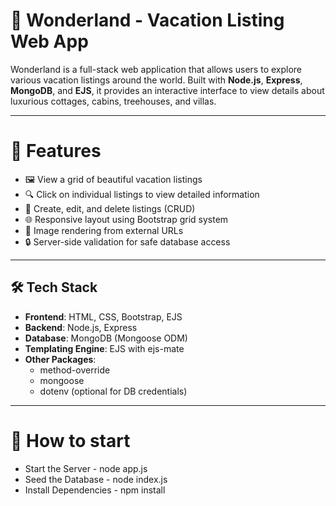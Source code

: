 # 🏡 Wonderland - Vacation Listing Web App

Wonderland is a full-stack web application that allows users to explore various vacation listings around the world. Built with **Node.js**, **Express**, **MongoDB**, and **EJS**, it provides an interactive interface to view details about luxurious cottages, cabins, treehouses, and villas.

---

# 🚀 Features

- 🖼️ View a grid of beautiful vacation listings
- 🔍 Click on individual listings to view detailed information
- 💾 Create, edit, and delete listings (CRUD)
- 🌐 Responsive layout using Bootstrap grid system
- 📸 Image rendering from external URLs
- 🔒 Server-side validation for safe database access

---

## 🛠️ Tech Stack

- **Frontend**: HTML, CSS, Bootstrap, EJS
- **Backend**: Node.js, Express
- **Database**: MongoDB (Mongoose ODM)
- **Templating Engine**: EJS with ejs-mate
- **Other Packages**:
  - method-override
  - mongoose
  - dotenv (optional for DB credentials)

---

# 🚀  How to start
- Start the Server - node app.js
- Seed the Database - node index.js
- Install Dependencies - npm install


